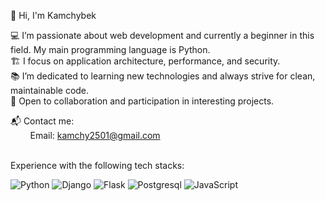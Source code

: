 👋 Hi, I'm Kamchybek

💻 I’m passionate about web development and currently a beginner in this field. My main programming language is Python.<br/>
🏗️ I focus on application architecture, performance, and security.<br/>
📚 I’m dedicated to learning new technologies and always strive for clean, maintainable code.<br/>
🤝 Open to collaboration and participation in interesting projects.<br/>

📬 Contact me:<br/>
&nbsp;&nbsp;&nbsp;&nbsp;&nbsp;&nbsp;&nbsp;&nbsp;Email: kamchy2501@gmail.com<br/>
&nbsp;&nbsp;&nbsp;&nbsp;&nbsp;&nbsp;&nbsp;&nbsp;<br/>

Experience with the following tech stacks:

![Python](https://img.shields.io/badge/-python-ffffff?style=for-the-badge&logo=python)
![Django](https://img.shields.io/badge/-Djangо-0C4B33?style=for-the-badge&logo=django)
![Flask](https://img.shields.io/badge/-Flask-ffffff?style=for-the-badge&logo=flask)
![Postgresql](https://img.shields.io/badge/-Postgresql-50b0f0?style=for-the-badge&logo=postgresql&logoColor=ffffff)
![JavaScript](https://img.shields.io/badge/-JavaScript-0C4B33?style=for-the-badge&logo=javascript)

